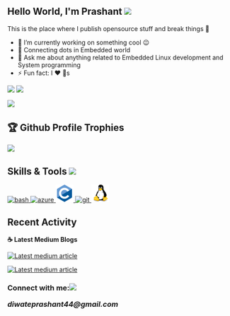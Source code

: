## Hello World, I'm Prashant <img src="https://media.giphy.com/media/hvRJCLFzcasrR4ia7z/giphy.gif" width="25px">

This is the place where I publish opensource stuff and break things 🤣
* 🔭 I’m currently working on something cool 😉 
* 🌱 Connecting dots in Embedded world 
* 💬 Ask me about anything related to Embedded Linux development and System programming
* ⚡ Fun fact: I ❤️ 🐶s

<img align="centre" width="48%" src="https://github-readme-stats.vercel.app/api?username=prashantdivate&show_icons=true&theme=onedark"/> <img align="centre" width="48%" src="https://github-readme-streak-stats.herokuapp.com?user=prashantdivate&count_private=true&theme=radical"/> 

<img height="180em" src="https://github-readme-stats.vercel.app/api/top-langs/?username=prashantdivate&show_icons=true&theme=onedark&hide_border=true&layout=compact&langs_count=8"/>

<h2>🏆 Github Profile Trophies</h2> <a href="https://github.com/ryo-ma/github-profile-trophy"> <img src="https://github-profile-trophy.vercel.app/?username=prashantdivate&theme=monokai&row=1&column=8">
  </a>
  
<p><h2> Skills & Tools  <img src = "https://media2.giphy.com/media/QssGEmpkyEOhBCb7e1/giphy.gif?cid=ecf05e47a0n3gi1bfqntqmob8g9aid1oyj2wr3ds3mg700bl&rid=giphy.gif" width = 32px> </h2><p align="left"> <a href="https://www.gnu.org/software/bash/" target="_blank" rel="noreferrer"> <img src="https://www.vectorlogo.zone/logos/gnu_bash/gnu_bash-icon.svg" alt="bash" width="40" height="40"/> </a> <a href="https://azure.microsoft.com/en-in/" target="_blank" rel="noreferrer"> <img src="https://www.vectorlogo.zone/logos/microsoft_azure/microsoft_azure-icon.svg" alt="azure" width="40" height="40"/> </a> <a href="https://www.cprogramming.com/" target="_blank" rel="noreferrer"> <img src="https://raw.githubusercontent.com/devicons/devicon/master/icons/c/c-original.svg" alt="c" width="40" height="40"/> </a> <a href="https://git-scm.com/" target="_blank" rel="noreferrer"> <img src="https://www.vectorlogo.zone/logos/git-scm/git-scm-icon.svg" alt="git" width="40" height="40"/> </a> <a href="https://www.linux.org/" target="_blank" rel="noreferrer"> <img src="https://raw.githubusercontent.com/devicons/devicon/master/icons/linux/linux-original.svg" alt="linux" width="40" height="40"/> </a> </p>

## Recent Activity

<p><b> &#9749; Latest Medium Blogs</b></p>

<a target="_blank" href="https://github-readme-medium-recent-article.vercel.app/medium/@prashant-divate/0"><img src="https://github-readme-medium-recent-article.vercel.app/medium/@prashant-divate/0" alt="Latest medium article">

<a target="_blank" href="https://github-readme-medium-recent-article.vercel.app/medium/@prashant-divate/1"><img src="https://github-readme-medium-recent-article.vercel.app/medium/@prashant-divate/1" alt="Latest medium article"> </a>

<h3 align="left">Connect with me:<img src='https://raw.githubusercontent.com/ShahriarShafin/ShahriarShafin/main/Assets/handshake.gif' width="100px">

_diwateprashant44@gmail.com_
</h3>
